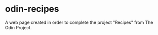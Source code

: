 # odin-recipes
A web page created in order to complete the project "Recipes" from The Odin Project.
